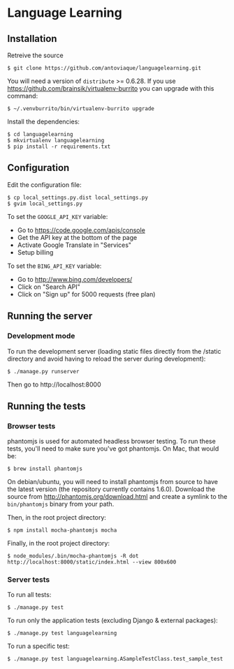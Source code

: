 Language Learning
=================

Installation
------------

Retreive the source

    $ git clone https://github.com/antoviaque/languagelearning.git

You will need a version of `distribute` >= 0.6.28. If you use https://github.com/brainsik/virtualenv-burrito you can upgrade with this command:

    $ ~/.venvburrito/bin/virtualenv-burrito upgrade

Install the dependencies:

    $ cd languagelearning
    $ mkvirtualenv languagelearning
    $ pip install -r requirements.txt

Configuration
-------------

Edit the configuration file:

    $ cp local_settings.py.dist local_settings.py
    $ gvim local_settings.py

To set the `GOOGLE_API_KEY` variable:

* Go to https://code.google.com/apis/console
* Get the API key at the bottom of the page
* Activate Google Translate in "Services"
* Setup billing

To set the `BING_API_KEY` variable:

* Go to http://www.bing.com/developers/
* Click on "Search API"
* Click on "Sign up" for 5000 requests (free plan)

Running the server
------------------

### Development mode

To run the development server (loading static files directly from the /static
directory and avoid having to reload the server during development):

    $ ./manage.py runserver

Then go to http://localhost:8000

Running the tests
-----------------

### Browser tests

phantomjs is used for automated headless browser testing.  To run these tests,
you'll need to make sure you've got phantomjs.  On Mac, that would be:

    $ brew install phantomjs

On debian/ubuntu, you will need to install phantomjs from source to have the 
latest version (the repository currently contains 1.6.0). Download the source
from http://phantomjs.org/download.html and create a symlink to the 
`bin/phantomjs` binary from your path.

Then, in the root project directory:

    $ npm install mocha-phantomjs mocha

Finally, in the root project directory:

    $ node_modules/.bin/mocha-phantomjs -R dot http://localhost:8000/static/index.html --view 800x600 

### Server tests

To run all tests:

    $ ./manage.py test

To run only the application tests (excluding Django & external packages):

    $ ./manage.py test languagelearning

To run a specific test:

    $ ./manage.py test languagelearning.ASampleTestClass.test_sample_test



